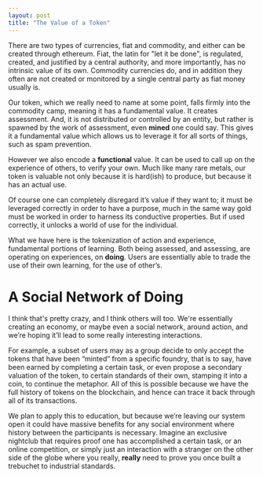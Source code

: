 ```yaml
---
layout: post
title: "The Value of a Token"
---
```


There are two types of currencies, fiat and commodity, and either can be created through ethereum. Fiat, the latin for "let it be done", is regulated, created, and justified by a central authority, and more importantly, has no intrinsic value of its own. Commodity currencies do, and in addition they often are not created or monitored by a single central party as fiat money usually is.

Our token, which we really need to name at some point, falls firmly into the commodity camp, meaning it has a fundamental value. It creates assessment. And, it is not distributed or controlled by an entity, but rather is spawned by the work of assessment, even **mined** one could say. This gives it a fundamental value which allows us to leverage it for all sorts of things, such as spam prevention.

However we also encode a **functional** value. It can be used to call up on the experience of others, to verify your own. Much like many rare metals, our token is valuable not only because it is hard(ish) to produce, but because it has an actual use.

Of course one can completely disregard it’s value if they want to; it must be leveraged correctly in order to have a purpose, much in the same way gold must be worked in order to harness its conductive properties. But if used correctly, it unlocks a world of use for the individual.

What we have here is the tokenization of action and experience, fundamental portions of learning. Both being assessed, and assessing, are operating on experiences, on **doing**. Users are essentially able to trade the use of their own learning, for the use of other’s.

# A Social Network of Doing


I think that's pretty crazy, and I think others will too. We're essentially creating an economy, or maybe even a social network, around action, and we’re hoping it’ll lead to some really interesting interactions.

For example, a subset of users may as a group decide to only accept the tokens that have been “minted” from a specific foundry, that is to say, have been earned by completing a certain task, or even propose a secondary valuation of the token, to certain standards of their own, stamping it into a coin, to continue the metaphor. All of this is possible because we have the full history of tokens on the blockchain, and hence can trace it back through all of its transactions.

We plan to apply this to education, but because we’re leaving our system open it could have massive benefits for any social environment where history between the participants is necessary. Imagine an exclusive nightclub that requires proof one has accomplished a certain task, or an online competition, or simply just an interaction with a stranger on the other side of the globe where you really, **really** need to prove you once built a trebuchet to industrial standards.
